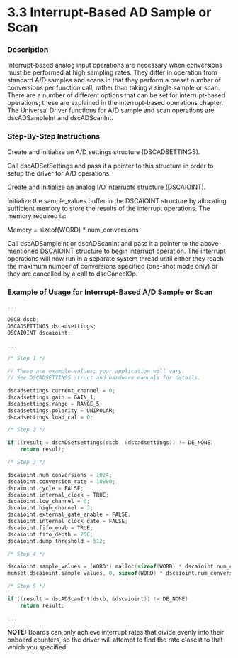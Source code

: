 # 3.3 Interrupt-Based AD Sample or Scan

### Description 

Interrupt-based analog input operations are necessary when conversions must be performed at high sampling rates. They differ in operation from standard A/D samples and scans in that they perform a preset number of conversions per function call, rather than taking a single sample or scan. There are a number of different options that can be set for interrupt-based operations; these are explained in the interrupt-based operations chapter. The Universal Driver functions for A/D sample and scan operations are dscADSampleInt and dscADScanInt. 

### Step-By-Step Instructions 

Create and initialize an A/D settings structure \(DSCADSETTINGS\). 

Call dscADSetSettings and pass it a pointer to this structure in order to setup the driver for A/D operations. 

Create and initialize an analog I/O interrupts structure \(DSCAIOINT\). 

Initialize the sample\_values buffer in the DSCAIOINT structure by allocating sufficient memory to store the results of the interrupt operations. The memory required is: 

Memory = sizeof\(WORD\) \* num\_conversions 

Call dscADSampleInt or dscADScanInt and pass it a pointer to the above-mentioned DSCAIOINT structure to begin interrupt operation. The interrupt operations will now run in a separate system thread until either they reach the maximum number of conversions specified \(one-shot mode only\) or they are cancelled by a call to dscCancelOp. 

### Example of Usage for Interrupt-Based A/D Sample or Scan

```c
... 

DSCB dscb; 
DSCADSETTINGS dscadsettings; 
DSCAIOINT dscaioint; 

... 

/* Step 1 */ 

// These are example values; your application will vary. 
// See DSCADSETTINGS struct and hardware manuals for details. 

dscadsettings.current_channel = 0; 
dscadsettings.gain = GAIN_1; 
dscadsettings.range = RANGE_5; 
dscadsettings.polarity = UNIPOLAR; 
dscadsettings.load_cal = 0; 

/* Step 2 */ 

if ((result = dscADSetSettings(dscb, &dscadsettings)) != DE_NONE) 
    return result; 

/* Step 3 */ 

dscaioint.num_conversions = 1024;
dscaioint.conversion_rate = 10000; 
dscaioint.cycle = FALSE; 
dscaioint.internal_clock = TRUE; 
dscaioint.low_channel = 0; 
dscaioint.high_channel = 3; 
dscaioint.external_gate_enable = FALSE; 
dscaioint.internal_clock_gate = FALSE; 
dscaioint.fifo_enab = TRUE; 
dscaioint.fifo_depth = 256; 
dscaioint.dump_threshold = 512; 

/* Step 4 */ 

dscaioint.sample_values = (WORD*) malloc(sizeof(WORD) * dscaioint.num_conversions); 
memset(dscaioint.sample_values, 0, sizeof(WORD) * dscaioint.num_conversions); 

/* Step 5 */ 

if ((result = dscADScanInt(dscb, &dscaioint)) != DE_NONE) 
    return result; 

...
```

**NOTE:** Boards can only achieve interrupt rates that divide evenly into their onboard counters, so the driver will attempt to find the rate closest to that which you specified.

